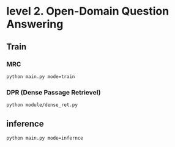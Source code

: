 # level 2. Open-Domain Question Answering



## Train 

### MRC
```bash
python main.py mode=train
```

### DPR (Dense Passage Retrievel)
```bash
python module/dense_ret.py 
```

## inference
```bash
python main.py mode=infernce
```